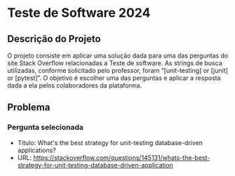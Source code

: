 # Teste de Software 2024

## Descrição do Projeto

O projeto consiste em aplicar uma solução dada para uma das perguntas do site Stack Overflow relacionadas a Teste de software. As strings de busca utilizadas, conforme solicitado pelo professor, foram “[unit-testing] or [junit] or [pytest]”. O objetivo é escolher uma das perguntas e aplicar a resposta dada a ela pelos colaboradores da plataforma.

## Problema

### Pergunta selecionada

- Título: What's the best strategy for unit-testing database-driven applications?
- URL: https://stackoverflow.com/questions/145131/whats-the-best-strategy-for-unit-testing-database-driven-application



